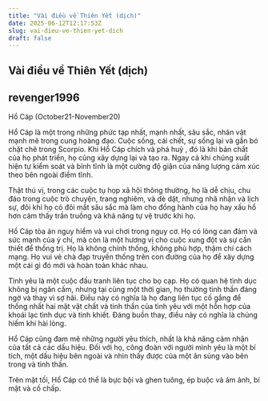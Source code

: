 ```yaml
---
title: "Vài điều về Thiên Yết (dịch)"
date: 2025-06-12T12:17:53Z
slug: vai-dieu-ve-thien-yet-dich
draft: false
---
```


## Vài điều về Thiên Yết (dịch)

## revenger1996

Hổ Cáp (October21-November20)
 
Hổ Cáp là một trong những phức tạp nhất, mạnh nhất, sâu sắc, nhân vật mạnh mẽ trong cung hoàng đạo. Cuộc sống, cái chết, sự sống lại và gắn bó chặt chẽ trong Scorpio. Khi Hổ Cáp chích và phá huỷ , đó là khi bản chất của họ phát triển, họ cũng xây dựng lại và tạo ra. Ngay cả khi chúng xuất hiện tự kiểm soát và bình tĩnh là một cường độ giận của năng lượng cảm xúc theo bên ngoài điềm tĩnh. 
 
Thật thú vị, trong các cuộc tụ họp xã hội thông thường, họ là dễ chịu, chu đáo trong cuộc trò chuyện, trang nghiêm, và dè dặt, nhưng nhã nhặn và lịch sự, đôi khi họ có đôi mắt sâu sắc mà làm cho đồng hành của họ hay xấu hổ hơn cảm thấy trần truồng và khả năng tự vệ trước khi họ. 
 
Hổ Cáp tòa án nguy hiểm và vui chơi trong nguy cơ. Họ có lòng can đảm và sức mạnh của ý chí, mà còn là một hương vị cho cuộc xung đột và sự cần thiết để thống trị. Họ là không chính thống, không phù hợp, thậm chí cách mạng. Họ vui vẻ chà đạp truyền thống trên con đường của họ để xây dựng một cái gì đó mới và hoàn toàn khác nhau.
 
Tình yêu là một cuộc đấu tranh liên tục cho bọ cạp. Họ có quan hệ tình dục không bị ngăn cấm, nhưng tại cùng một thời gian, họ thường tinh thần đáng ngờ và thay vì sợ hãi. Điều này có nghĩa là họ đang liên tục cố gắng để thống nhất hai mặt vật chất và tinh thần của tình yêu với một hỗn hợp của khoái lạc tình dục và tinh khiết. Đáng buồn thay, điều này có nghĩa là chúng hiếm khi hài lòng. 
 
Hổ Cáp cũng đam mê những người yêu thích, nhất là khả năng cảm nhận của tất cả các dấu hiệu. Đối với họ, công đoàn với người mình yêu là một bí tích, một dấu hiệu bên ngoài và nhìn thấy được của một ân sủng vào bên trong và tinh thần. 
 
Trên mặt tối, Hổ Cáp có thể là bực bội và ghen tuông, ép buộc và ám ảnh, bí mật và cố chấp.